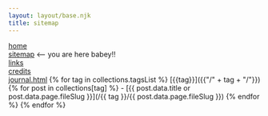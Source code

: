 ```yaml
---
layout: layout/base.njk
title: sitemap
---
```

<div class="pages-article">

[home](/)  
[sitemap](/sitemap/) \<-- you are here babey!!  
[links](/links/)  
[credits](/credits/)  
[journal.html](/journal_html/)
{% for tag in collections.tagsList %}
  [{{tag}}]({{"/" + tag + "/"}})
  {% for post in collections[tag] %}
 \- [{{ post.data.title or post.data.page.fileSlug }}](/{{ tag }}/{{ post.data.page.fileSlug }})
  {% endfor %}
{% endfor %}
</div>